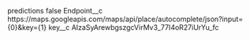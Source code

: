 <?xml version="1.0" encoding="UTF-8"?>
<CustomMetadata xmlns="http://soap.sforce.com/2006/04/metadata" xmlns:xsi="http://www.w3.org/2001/XMLSchema-instance" xmlns:xsd="http://www.w3.org/2001/XMLSchema">
    <label>predictions</label>
    <protected>false</protected>
    <values>
        <field>Endpoint__c</field>
        <value xsi:type="xsd:string">https://maps.googleapis.com/maps/api/place/autocomplete/json?input={0}&amp;key={1}</value>
    </values>
    <values>
        <field>key__c</field>
        <value xsi:type="xsd:string">AIzaSyArewbgszgcVirMv3_77I4oR27iUrYu_fc</value>
    </values>
</CustomMetadata>

